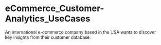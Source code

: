# eCommerce_Customer-Analytics_UseCases
An international e-commerce company based in the USA wants to discover key insights from their customer database.
